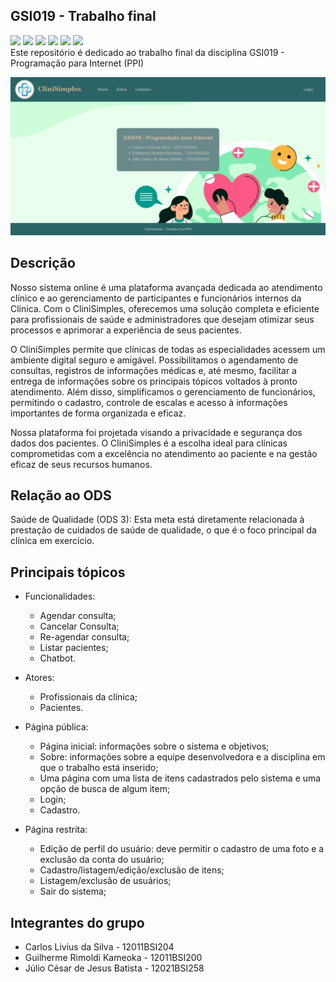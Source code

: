 ## GSI019 - Trabalho final
<!-- badges -->
<img src="https://img.shields.io/badge/HTML5-E34F26?style=for-the-badge&logo=html5&logoColor=white"> <img src="https://img.shields.io/badge/CSS3-1572B6?style=for-the-badge&logo=css3&logoColor=white"> <img src="https://img.shields.io/badge/PHP-777BB4?style=for-the-badge&logo=php&logoColor=white"> <img src="https://img.shields.io/badge/JavaScript-323330?style=for-the-badge&logo=javascript&logoColor=F7DF1E"> <img src="https://img.shields.io/badge/Node%20js-339933?style=for-the-badge&logo=nodedotjs&logoColor=white"> <img src="https://img.shields.io/badge/Amazon_AWS-FF9900?style=for-the-badge&logo=amazonaws&logoColor=white">  
Este repositório é dedicado ao trabalho final da disciplina GSI019 - Programação para Internet (PPI)

<img src="frontend.png">

## Descrição

Nosso sistema online é uma plataforma avançada dedicada ao atendimento clínico e
ao gerenciamento de participantes e funcionários internos da Clínica. Com o CliniSimples,
oferecemos uma solução completa e eficiente para profissionais de saúde e
administradores que desejam otimizar seus processos e aprimorar a experiência de seus
pacientes.  

O CliniSimples permite que clínicas de todas as especialidades acessem um
ambiente digital seguro e amigável. Possibilitamos o agendamento de consultas, registros
de informações médicas e, até mesmo, facilitar a entrega de informações sobre os
principais tópicos voltados à pronto atendimento. Além disso, simplificamos o
gerenciamento de funcionários, permitindo o cadastro, controle de escalas e acesso à
informações importantes de forma organizada e eficaz.  

Nossa plataforma foi projetada visando a privacidade e segurança dos dados dos
pacientes. O CliniSimples é a escolha ideal para clínicas comprometidas com a excelência
no atendimento ao paciente e na gestão eficaz de seus recursos humanos.

## Relação ao ODS

Saúde de Qualidade (ODS 3): Esta meta está diretamente relacionada à prestação de cuidados de saúde de qualidade, o que é o foco principal da clínica em exercício.

## Principais tópicos

- Funcionalidades:
  - Agendar consulta;
  - Cancelar Consulta;
  - Re-agendar consulta;
  - Listar pacientes;
  - Chatbot.
  
- Atores:
    - Profissionais da clínica;
    - Pacientes.
  
- Página pública:
    - Página inicial: informações sobre o sistema e objetivos;
    - Sobre: informações sobre a equipe desenvolvedora e a disciplina em que o trabalho está inserido;
    - Uma página com uma lista de itens cadastrados pelo sistema e uma opção de busca de algum
item;
    - Login;
    - Cadastro.

- Página restrita:
    - Edição de perfil do usuário: deve permitir o cadastro de uma foto e a exclusão da
conta do usuário;
    - Cadastro/listagem/edição/exclusão de itens;
    - Listagem/exclusão de usuários;
    - Sair do sistema;

## Integrantes do grupo

- Carlos Livius da Silva - 12011BSI204
- Guilherme Rimoldi Kameoka - 12011BSI200
- Júlio César de Jesus Batista - 12021BSI258
